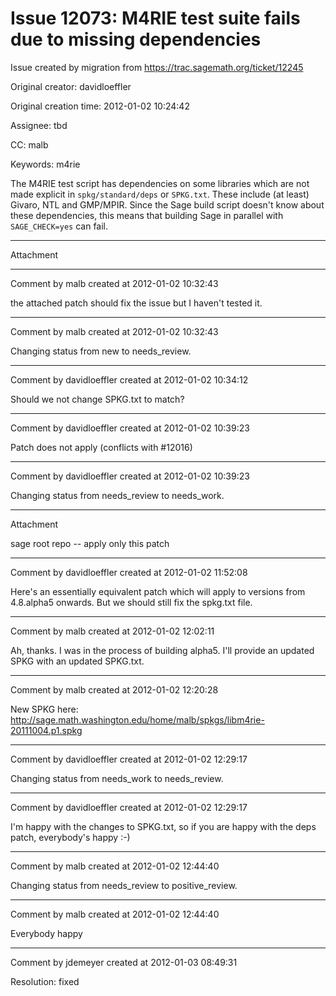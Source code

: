 # Issue 12073: M4RIE test suite fails due to missing dependencies

Issue created by migration from https://trac.sagemath.org/ticket/12245

Original creator: davidloeffler

Original creation time: 2012-01-02 10:24:42

Assignee: tbd

CC:  malb

Keywords: m4rie

The M4RIE test script has dependencies on some libraries which are not made explicit in `spkg/standard/deps` or `SPKG.txt`. These include (at least) Givaro, NTL and GMP/MPIR. Since the Sage build script doesn't know about these dependencies, this means that building Sage in parallel with `SAGE_CHECK=yes` can fail.


---

Attachment


---

Comment by malb created at 2012-01-02 10:32:43

the attached patch should fix the issue but I haven't tested it.


---

Comment by malb created at 2012-01-02 10:32:43

Changing status from new to needs_review.


---

Comment by davidloeffler created at 2012-01-02 10:34:12

Should we not change SPKG.txt to match?


---

Comment by davidloeffler created at 2012-01-02 10:39:23

Patch does not apply (conflicts with #12016)


---

Comment by davidloeffler created at 2012-01-02 10:39:23

Changing status from needs_review to needs_work.


---

Attachment

sage root repo -- apply only this patch


---

Comment by davidloeffler created at 2012-01-02 11:52:08

Here's an essentially equivalent patch which will apply to versions from 4.8.alpha5 onwards. But we should still fix the spkg.txt file.


---

Comment by malb created at 2012-01-02 12:02:11

Ah, thanks. I was in the process of building alpha5. I'll provide an updated SPKG with an updated SPKG.txt.


---

Comment by malb created at 2012-01-02 12:20:28

New SPKG here: http://sage.math.washington.edu/home/malb/spkgs/libm4rie-20111004.p1.spkg


---

Comment by davidloeffler created at 2012-01-02 12:29:17

Changing status from needs_work to needs_review.


---

Comment by davidloeffler created at 2012-01-02 12:29:17

I'm happy with the changes to SPKG.txt, so if you are happy with the deps patch, everybody's happy :-)


---

Comment by malb created at 2012-01-02 12:44:40

Changing status from needs_review to positive_review.


---

Comment by malb created at 2012-01-02 12:44:40

Everybody happy


---

Comment by jdemeyer created at 2012-01-03 08:49:31

Resolution: fixed
